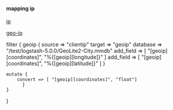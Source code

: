 #### mapping ip
[ip](https://www.elastic.co/guide/en/elasticsearch/reference/current/ip.html)

[geo-ip](https://www.elastic.co/guide/en/elasticsearch/reference/current/geo-point.html)



filter {
    geoip {
        source => "clientip"
        target => "geoip"
        database => "/test/logstash-5.0.0/GeoLite2-City.mmdb"
        add_field => [ "[geoip][coordinates]", "%{[geoip][longitude]}" ]
        add_field => [ "[geoip][coordinates]", "%{[geoip][latitude]}"  ]
    }

    mutate {
        convert => [ "[geoip][coordinates]", "float"]
          }
    }
}
